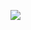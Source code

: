 ![](https://external-content.duckduckgo.com/iu/?u=https%3A%2F%2Fi.redd.it%2Fagafs890obt41.jpg&f=1&nofb=1)

